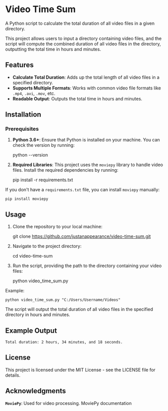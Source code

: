 # Video Time Sum

A Python script to calculate the total duration of all video files in a given directory.

This project allows users to input a directory containing video files, and the script will compute the combined duration of all video files in the directory, outputting the total time in hours and minutes.

## Features

- **Calculate Total Duration**: Adds up the total length of all video files in a specified directory.
- **Supports Multiple Formats**: Works with common video file formats like `.mp4`, `.avi`, `.mov`, etc.
- **Readable Output**: Outputs the total time in hours and minutes.

## Installation

### Prerequisites

1. **Python 3.6+**: Ensure that Python is installed on your machine. You can check the version by running:

    python --version

2. **Required Libraries**: This project uses the `moviepy` library to handle video files. Install the required dependencies by running:

    pip install -r requirements.txt

If you don't have a `requirements.txt` file, you can install `moviepy` manually:

    pip install moviepy

## Usage

1. Clone the repository to your local machine:

    git clone https://github.com/justanappearance/video-time-sum.git

2. Navigate to the project directory:

    cd video-time-sum

3. Run the script, providing the path to the directory containing your video files:

    python video_time_sum.py <path-to-video-directory>

Example:

    python video_time_sum.py "C:/Users/Username/Videos"

The script will output the total duration of all video files in the specified directory in hours and minutes.

## Example Output

    Total duration: 2 hours, 34 minutes, and 18 seconds.

## License

This project is licensed under the MIT License - see the LICENSE file for details.

## Acknowledgments

**`MoviePy`**: Used for video processing. MoviePy documentation
